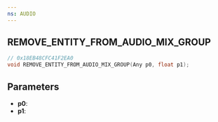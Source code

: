 ```yaml
---
ns: AUDIO
---
```

## REMOVE_ENTITY_FROM_AUDIO_MIX_GROUP

```c
// 0x18EB48CFC41F2EA0
void REMOVE_ENTITY_FROM_AUDIO_MIX_GROUP(Any p0, float p1);
```

## Parameters
* **p0**:
* **p1**:
